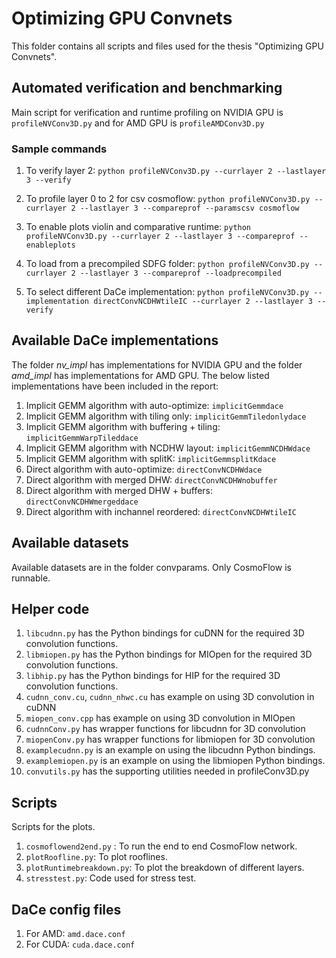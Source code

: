 # Optimizing GPU Convnets 

This folder contains all scripts and files used for the thesis "Optimizing GPU Convnets".

## Automated verification and benchmarking
Main script for verification and runtime profiling on NVIDIA GPU is `profileNVConv3D.py` and for AMD GPU is `profileAMDConv3D.py`

### Sample commands
1. To verify layer 2: 
`python profileNVConv3D.py --currlayer 2 --lastlayer 3 --verify`

2. To profile layer 0 to 2 for csv cosmoflow: 
 `python profileNVConv3D.py --currlayer 2 --lastlayer 3 --compareprof --paramscsv cosmoflow`

3. To enable plots violin and comparative runtime: 
`python profileNVConv3D.py --currlayer 2 --lastlayer 3 --compareprof --enableplots`

4. To load from a precompiled SDFG folder: 
`python profileNVConv3D.py --currlayer 2 --lastlayer 3 --compareprof --loadprecompiled`

5. To select different DaCe implementation: 
`python profileNVConv3D.py --implementation directConvNCDHWtileIC --currlayer 2 --lastlayer 3 --verify`

## Available DaCe implementations
The folder *nv_impl* has implementations for NVIDIA GPU and the folder *amd_impl* has implementations for AMD GPU. The below listed implementations have been included in the report:
1. Implicit GEMM algorithm with auto-optimize: `implicitGemmdace`
2. Implicit GEMM algorithm with tiling only: `implicitGemmTiledonlydace`
3. Implicit GEMM algorithm with buffering + tiling: `implicitGemmWarpTileddace`
4. Implicit GEMM algorithm with NCDHW layout: `implicitGemmNCDHWdace`
5. Implicit GEMM algorithm with splitK: `implicitGemmsplitKdace`
6. Direct algorithm with auto-optimize: `directConvNCDHWdace`
7. Direct algorithm with merged DHW: `directConvNCDHWnobuffer`
8. Direct algorithm with merged DHW + buffers: `directConvNCDHWmergeddace`
9. Direct algorithm with inchannel reordered: `directConvNCDHWtileIC`

## Available datasets
Available datasets are in the folder convparams. Only CosmoFlow is runnable.

## Helper code
1. `libcudnn.py` has the Python bindings for cuDNN for the required 3D convolution functions.
2. `libmiopen.py` has the Python bindings for MIOpen for the required 3D convolution functions.
3. `libhip.py` has the Python bindings for HIP for the required 3D convolution functions.
4. `cudnn_conv.cu`, `cudnn_nhwc.cu` has example on using 3D convolution in cuDNN
5. `miopen_conv.cpp` has example on using 3D convolution in MIOpen
5. `cudnnConv.py` has wrapper functions for libcudnn for 3D convolution
5. `miopenConv.py` has wrapper functions for libmiopen for 3D convolution
6. `examplecudnn.py` is an example on using the libcudnn Python bindings.
7. `examplemiopen.py` is an example on using the libmiopen Python bindings.
8. `convutils.py` has the supporting utilities needed in profileConv3D.py

## Scripts
Scripts for the plots. 
1. `cosmoflowend2end.py` : To run the end to end CosmoFlow network.
2. `plotRoofline.py`: To plot rooflines.
3. `plotRuntimebreakdown.py`: To plot the breakdown of different layers.
4. `stresstest.py`: Code used for stress test.

## DaCe config files
1. For AMD: `amd.dace.conf`
2. For CUDA: `cuda.dace.conf`